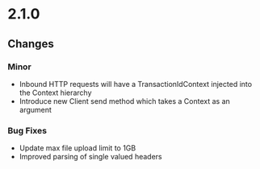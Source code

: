 # 2.1.0

## Changes

### Minor
* Inbound HTTP requests will have a TransactionIdContext injected into the Context hierarchy
* Introduce new Client send method which takes a Context as an argument

### Bug Fixes
* Update max file upload limit to 1GB
* Improved parsing of single valued headers